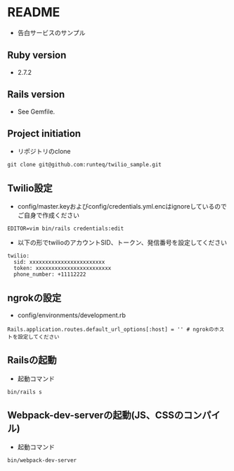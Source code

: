 # README
* 告白サービスのサンプル

## Ruby version
* 2.7.2

## Rails version  
* See Gemfile.

## Project initiation  
* リポジトリのclone  

```
git clone git@github.com:runteq/twilio_sample.git
```

## Twilio設定
* config/master.keyおよびconfig/credentials.yml.encはignoreしているのでご自身で作成ください

```
EDITOR=vim bin/rails credentials:edit
```

* 以下の形でtwilioのアカウントSID、トークン、発信番号を設定してください
```
twilio:
  sid: xxxxxxxxxxxxxxxxxxxxxxxx
  token: xxxxxxxxxxxxxxxxxxxxxxxx
  phone_number: +11112222
```

## ngrokの設定

* config/environments/development.rb
```
Rails.application.routes.default_url_options[:host] = '' # ngrokのホストを設定してください
```

## Railsの起動

* 起動コマンド

```
bin/rails s
```

## Webpack-dev-serverの起動(JS、CSSのコンパイル)

* 起動コマンド

```
bin/webpack-dev-server
````


